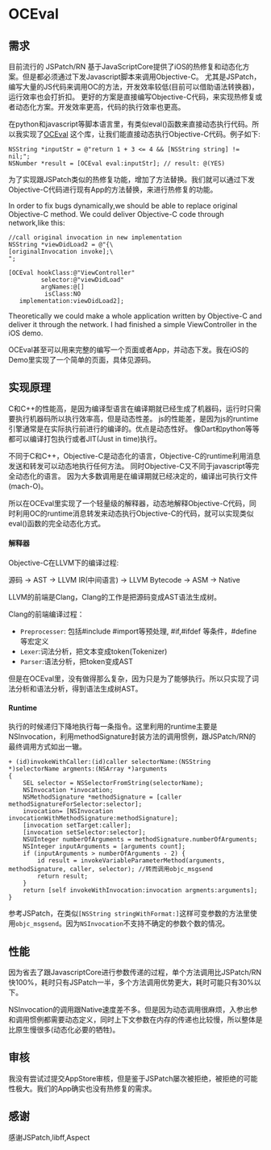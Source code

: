 # OCEval

## 需求

目前流行的 JSPatch/RN 基于JavaScriptCore提供了iOS的热修复和动态化方案。但是都必须通过下发Javascript脚本来调用Objective-C。 尤其是JSPatch，编写大量的JS代码来调用OC的方法，开发效率较低(目前可以借助语法转换器)，运行效率也会打折扣。
更好的方案是直接编写Objective-C代码，来实现热修复或者动态化方案。开发效率更高，代码的执行效率也更高。

在python和javascript等脚本语言里，有类似eval()函数来直接动态执行代码。所以我实现了[OCEval](https://github.com/lilidan/OCEval) 这个库，让我们能直接动态执行Objective-C代码。例子如下:

```objc
NSString *inputStr = @"return 1 + 3 <= 4 && [NSString string] != nil;";
NSNumber *result = [OCEval eval:inputStr]; // result: @(YES)
```

为了实现跟JSPatch类似的热修复功能，增加了方法替换。我们就可以通过下发Objective-C代码进行现有App的方法替换，来进行热修复的功能。

In order to fix bugs dynamically,we should be able to replace original Objective-C method. We could deliver Objective-C code through network,like this:


```objc
//call original invocation in new implementation
NSString *viewDidLoad2 = @"{\
[originalInvocation invoke];\
";

[OCEval hookClass:@"ViewController"
         selector:@"viewDidLoad"
         argNames:@[]
          isClass:NO
   implementation:viewDidLoad2];
```

Theoretically we could make a whole application written by Objective-C and deliver it through the network. I had finished a simple ViewController in the iOS demo.


OCEval甚至可以用来完整的编写一个页面或者App，并动态下发。我在iOS的Demo里实现了一个简单的页面，具体见源码。

## 实现原理

C和C++的性能高，是因为编译型语言在编译期就已经生成了机器码，运行时只需要执行机器码所以执行效率高，但是动态性差。
js的性能差，是因为js的runtime引擎通常是在实际执行前进行的编译的。优点是动态性好。
像Dart和python等等都可以编译打包执行或者JIT(Just in time)执行。

不同于C和C++，Objective-C是动态化的语言，Objective-C的runtime利用消息发送和转发可以动态地执行任何方法。
同时Objective-C又不同于javascript等完全动态化的语言。 因为大多数调用是在编译期就已经决定的，编译出可执行文件(mach-O)。


所以在OCEval里实现了一个轻量级的解释器，动态地解释Objective-C代码，同时利用OC的runtime消息转发来动态执行Objective-C的代码，就可以实现类似eval()函数的完全动态化方式。


#### 解释器

Objective-C在LLVM下的编译过程:

源码 -> AST -> LLVM IR(中间语言) -> LLVM Bytecode -> ASM -> Native

LLVM的前端是Clang，Clang的工作是把源码变成AST语法生成树。

Clang的前端编译过程：
- ``Preprocesser``: 包括#include #import等预处理, #if,#ifdef 等条件，#define等宏定义
- ``Lexer``:词法分析，把文本变成token(Tokenizer)
- ``Parser``:语法分析，把token变成AST

但是在OCEval里，没有做得那么复杂，因为只是为了能够执行。所以只实现了词法分析和语法分析，得到语法生成树AST。

#### Runtime

执行的时候递归下降地执行每一条指令。这里利用的runtime主要是NSInvocation，利用methodSignature封装方法的调用惯例，跟JSPatch/RN的最终调用方式如出一辙。

```objc
+ (id)invokeWithCaller:(id)caller selectorName:(NSString *)selectorName argments:(NSArray *)arguments
{
    SEL selector = NSSelectorFromString(selectorName);
    NSInvocation *invocation;
    NSMethodSignature *methodSignature = [caller methodSignatureForSelector:selector];
    invocation= [NSInvocation invocationWithMethodSignature:methodSignature];
    [invocation setTarget:caller];
    [invocation setSelector:selector];
    NSUInteger numberOfArguments = methodSignature.numberOfArguments;
    NSInteger inputArguments = [arguments count];
    if (inputArguments > numberOfArguments - 2) {
        id result = invokeVariableParameterMethod(arguments, methodSignature, caller, selector); //转而调用objc_msgsend
        return result;
    }
    return [self invokeWithInvocation:invocation argments:arguments];
}
```

参考JSPatch，在类似``[NSString stringWithFormat:]``这样可变参数的方法里使用``objc_msgsend``。因为``NSInvocation``不支持不确定的参数个数的情况。

## 性能

因为省去了跟JavascriptCore进行参数传递的过程，单个方法调用比JSPatch/RN快100%，耗时只有JSPatch一半，多个方法调用优势更大，耗时可能只有30%以下。

NSInvocation的调用跟Native速度差不多。但是因为动态调用很麻烦，入参出参和调用惯例都需要动态定义，同时上下文参数在内存的传递也比较慢，所以整体是比原生慢很多(动态化必要的牺牲)。

## 审核

我没有尝试过提交AppStore审核，但是鉴于JSPatch屡次被拒绝，被拒绝的可能性极大。我们的App确实也没有热修复的需求。

## 感谢

感谢JSPatch,libff,Aspect
